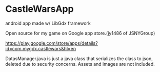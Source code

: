 # CastleWarsApp
android app made w/ LibGdx framework


Open source for my game on Google app store.(jy1486 of JSNYGroup)


https://play.google.com/store/apps/details?id=com.mygdx.castlewars&hl=en



DatasManager.java is just a java class that serializes the class to json, deleted due to security concerns.
Assets and images are not included.
